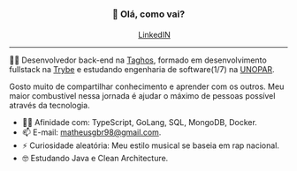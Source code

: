 <h3 align="center">👋 Olá, como vai? </h3>
<p align="center">
  <img src="https://cdn-icons-png.flaticon.com/512/174/174857.png" width=17px> <a href="https://www.linkedin.com/in/matheusgb/">LinkedIN</a>
</p>

---
🧑‍💻 Desenvolvedor back-end na <a href="https://www.linkedin.com/company/taghos-tecnologia/">Taghos</a>, formado em desenvolvimento fullstack na <a href="https://www.betrybe.com">Trybe</a> e estudando engenharia de software(1/7) na <a href="https://www.unopar.com.br/">UNOPAR</a>.

Gosto muito de compartilhar conhecimento e aprender com os outros. Meu maior combustível nessa jornada é ajudar o máximo de pessoas possível através da tecnologia.

- 🧑‍💻 Afinidade com: TypeScript, GoLang, SQL, MongoDB, Docker.
- 📫 E-mail: matheusgbr98@gmail.com.
- ⚡ Curiosidade aleatória: Meu estilo musical se baseia em rap nacional.
- 🤓 Estudando Java e Clean Architecture.
